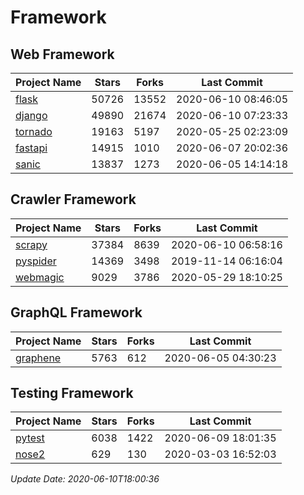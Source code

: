 # Framework

## Web Framework

| Project Name | Stars | Forks | Last Commit |
| ------------ | ----- | ----- | ----------- |
| [flask](https://github.com/pallets/flask) | 50726 | 13552 | 2020-06-10 08:46:05 |
| [django](https://github.com/django/django) | 49890 | 21674 | 2020-06-10 07:23:33 |
| [tornado](https://github.com/tornadoweb/tornado) | 19163 | 5197 | 2020-05-25 02:23:09 |
| [fastapi](https://github.com/tiangolo/fastapi) | 14915 | 1010 | 2020-06-07 20:02:36 |
| [sanic](https://github.com/huge-success/sanic) | 13837 | 1273 | 2020-06-05 14:14:18 |

## Crawler Framework

| Project Name | Stars | Forks | Last Commit |
| ------------ | ----- | ----- | ----------- |
| [scrapy](https://github.com/scrapy/scrapy) | 37384 | 8639 | 2020-06-10 06:58:16 |
| [pyspider](https://github.com/binux/pyspider) | 14369 | 3498 | 2019-11-14 06:16:04 |
| [webmagic](https://github.com/code4craft/webmagic) | 9029 | 3786 | 2020-05-29 18:10:25 |

## GraphQL Framework

| Project Name | Stars | Forks | Last Commit |
| ------------ | ----- | ----- | ----------- |
| [graphene](https://github.com/graphql-python/graphene) | 5763 | 612 | 2020-06-05 04:30:23 |

## Testing Framework

| Project Name | Stars | Forks | Last Commit |
| ------------ | ----- | ----- | ----------- |
| [pytest](https://github.com/pytest-dev/pytest) | 6038 | 1422 | 2020-06-09 18:01:35 |
| [nose2](https://github.com/nose-devs/nose2) | 629 | 130 | 2020-03-03 16:52:03 |

*Update Date: 2020-06-10T18:00:36*